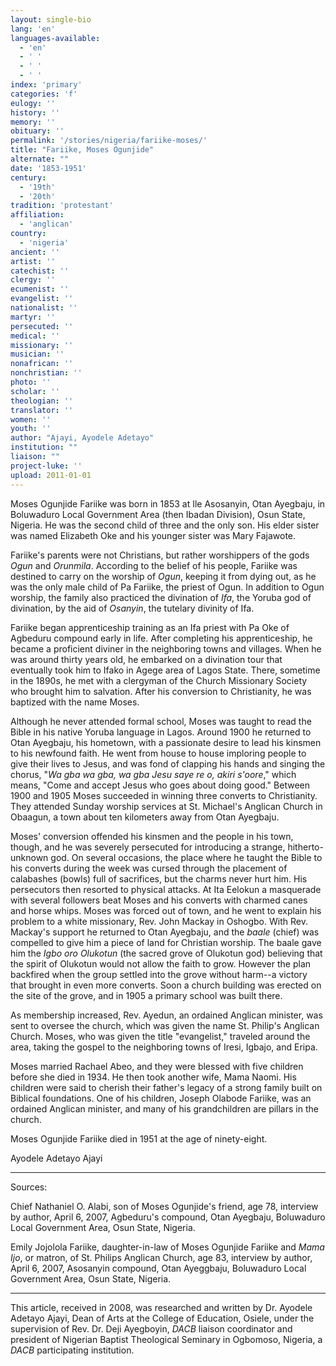 ```yaml
---
layout: single-bio
lang: 'en'
languages-available:
  - 'en'
  - ' '
  - ' '
  - ' '
index: 'primary'
categories: 'f'
eulogy: ''
history: ''
memory: ''
obituary: ''
permalink: '/stories/nigeria/fariike-moses/'
title: "Fariike, Moses Ogunjide"
alternate: ""
date: '1853-1951'
century:
  - '19th'
  - '20th'
tradition: 'protestant'
affiliation:
  - 'anglican'
country:
  - 'nigeria'
ancient: ''
artist: ''
catechist: ''
clergy: ''
ecumenist: ''
evangelist: ''
nationalist: ''
martyr: ''
persecuted: ''
medical: ''
missionary: ''
musician: ''
nonafrican: ''
nonchristian: ''
photo: ''
scholar: ''
theologian: ''
translator: ''
women: ''
youth: ''
author: "Ajayi, Ayodele Adetayo"
institution: ""
liaison: ""
project-luke: ''
upload: 2011-01-01
---
```




Moses Ogunjide Fariike was born in 1853 at Ile Asosanyin, Otan Ayegbaju, in  Boluwaduro Local Government Area (then Ibadan Division), Osun State, Nigeria. He was the second child of three and the only son. His elder sister was named Elizabeth Oke and his younger sister was Mary Fajawote.

Fariike's parents were not Christians, but rather worshippers of the gods *Ogun* and *Orunmila*. According to the belief of his people, Fariike was destined to carry on the worship of *Ogun*, keeping it from dying out, as he was the only male child of Pa Fariike, the priest of Ogun. In addition to Ogun worship, the family also practiced the divination of *Ifa*, the Yoruba god of divination, by the aid of *Osanyin*, the tutelary divinity of Ifa.

Fariike began apprenticeship training as an Ifa priest with Pa Oke of Agbeduru compound early in life. After completing his apprenticeship, he became a proficient diviner in the neighboring towns and villages. When he was around thirty years old, he embarked on a divination tour that eventually took him to Ifako in Agege area of Lagos State. There, sometime in the 1890s, he met with a clergyman of the Church Missionary Society who brought him to salvation. After his conversion to Christianity, he was baptized with the name Moses.

Although he never attended formal school, Moses was taught to read the Bible in his native Yoruba language in Lagos. Around 1900 he returned to Otan Ayegbaju, his hometown, with a passionate desire to lead his kinsmen to his newfound faith. He went from house to house imploring people to give their lives to Jesus, and was fond of clapping his hands and singing the chorus, "*Wa gba wa gba, wa gba Jesu saye re o, akiri s'oore*," which means, "Come and accept Jesus who goes about doing good." Between 1900 and 1905 Moses succeeded in winning three converts to Christianity. They attended Sunday worship services at St. Michael's Anglican Church in Obaagun, a town about ten kilometers away from Otan Ayegbaju.

Moses' conversion offended his kinsmen and the people in his town, though, and he was severely persecuted for introducing a strange, hitherto-unknown god. On several occasions, the place where he taught the Bible to his converts during the week was cursed through the placement of calabashes (bowls) full of sacrifices, but the charms never hurt him. His persecutors then resorted to physical attacks. At Ita Eelokun a masquerade with several followers beat Moses and his converts with charmed canes and horse whips. Moses was forced out of town, and he went to explain his problem to a white missionary, Rev. John Mackay in Oshogbo. With Rev. Mackay's support he returned to Otan Ayegbaju, and the *baale* (chief) was compelled to give him a piece of land for Christian worship. The baale gave him the *Igbo oro Olukotun* (the sacred grove of Olukotun god) believing that the spirit of Olukotun would not allow the faith to grow. However the plan backfired when the group settled into the grove without harm--a victory that brought in even more converts. Soon a church building was erected on the site of the grove, and in 1905 a primary school was built there.

As membership increased, Rev. Ayedun, an ordained Anglican minister, was sent to oversee the church, which was given the name St. Philip's Anglican Church. Moses, who was given the title "evangelist," traveled around the area, taking the gospel to the neighboring towns of Iresi, Igbajo, and Eripa.

Moses married Rachael Abeo, and they were blessed with five children before she died in 1934. He then took another wife, Mama Naomi. His children were said to cherish their father's legacy of a strong family built on Biblical foundations. One of his children, Joseph Olabode Fariike, was an ordained Anglican minister, and many of his grandchildren are pillars in the church.

Moses Ogunjide Fariike died in 1951 at the age of ninety-eight.

Ayodele Adetayo Ajayi

---

Sources:

Chief Nathaniel O. Alabi, son of Moses Ogunjide's friend, age 78, interview by author, April 6, 2007, Agbeduru's compound, Otan Ayegbaju, Boluwaduro Local Government Area, Osun State, Nigeria.

Emily Jojolola Fariike, daughter-in-law of Moses Ogunjide Fariike and *Mama Ijo*, or matron, of St. Philips Anglican Church, age 83, interview by author, April 6, 2007, Asosanyin compound, Otan Ayeggbaju, Boluwaduro Local Government Area, Osun State, Nigeria.

---

This article, received in 2008, was researched and written by Dr. Ayodele Adetayo Ajayi, Dean of Arts at the College of Education, Osiele, under the supervision of Rev. Dr. Deji Ayegboyin, *DACB* liaison coordinator and president of Nigerian Baptist Theological Seminary in Ogbomoso, Nigeria, a *DACB* participating institution.